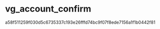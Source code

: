 vg_account_confirm
==================
a58f511259f030d5c6735337c193e26fffd74bc9f07f8ede7156a1f1b0442f81
